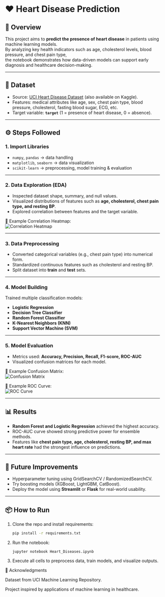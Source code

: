 # ❤️ Heart Disease Prediction

## 📌 Overview  
This project aims to **predict the presence of heart disease** in patients using machine learning models.  
By analyzing key health indicators such as age, cholesterol levels, blood pressure, and chest pain type,  
the notebook demonstrates how data-driven models can support early diagnosis and healthcare decision-making.  

---

## 📂 Dataset  
- Source: [UCI Heart Disease Dataset](https://archive.ics.uci.edu/ml/datasets/Heart+Disease) (also available on Kaggle).  
- Features: medical attributes like age, sex, chest pain type, blood pressure, cholesterol, fasting blood sugar, ECG, etc.  
- Target variable: **`target`** (1 = presence of heart disease, 0 = absence).  

---

## ⚙️ Steps Followed  

### 1. Import Libraries  
- `numpy`, `pandas` → data handling  
- `matplotlib`, `seaborn` → data visualization  
- `scikit-learn` → preprocessing, model training & evaluation  

---

### 2. Data Exploration (EDA)  
- Inspected dataset shape, summary, and null values.  
- Visualized distributions of features such as **age, cholesterol, chest pain type, and resting BP**.  
- Explored correlation between features and the target variable.  

📸 Example Correlation Heatmap:  
![Correlation Heatmap](images/heart_correlation.png)  

---

### 3. Data Preprocessing  
- Converted categorical variables (e.g., chest pain type) into numerical form.  
- Standardized continuous features such as cholesterol and resting BP.  
- Split dataset into **train** and **test** sets.  

---

### 4. Model Building  
Trained multiple classification models:  
- **Logistic Regression**  
- **Decision Tree Classifier**  
- **Random Forest Classifier**  
- **K-Nearest Neighbors (KNN)**  
- **Support Vector Machine (SVM)**  

---

### 5. Model Evaluation  
- Metrics used: **Accuracy, Precision, Recall, F1-score, ROC-AUC**  
- Visualized confusion matrices for each model.  

📸 Example Confusion Matrix:  
![Confusion Matrix](images/heart_confusion_matrix.png)  

📸 Example ROC Curve:  
![ROC Curve](images/heart_roc_curve.png)  

---

## 📊 Results  
- **Random Forest and Logistic Regression** achieved the highest accuracy.  
- ROC-AUC curve showed strong predictive power for ensemble methods.  
- Features like **chest pain type, age, cholesterol, resting BP, and max heart rate** had the strongest influence on predictions.  

---

## 🚀 Future Improvements  
- Hyperparameter tuning using GridSearchCV / RandomizedSearchCV.  
- Try boosting models (XGBoost, LightGBM, CatBoost).  
- Deploy the model using **Streamlit** or **Flask** for real-world usability.  

---

## 📦 How to Run  
1. Clone the repo and install requirements:  
   ```bash
   pip install -r requirements.txt

2. Run the notebook:

       jupyter notebook Heart_Diseases.ipynb

3. Execute all cells to preprocess data, train models, and visualize outputs.

🙌 Acknowledgments

Dataset from UCI Machine Learning Repository.

Project inspired by applications of machine learning in healthcare.
